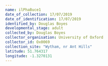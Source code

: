 ```yaml
---
name: ilPhaBuce1
date_of_collection: 17/07/2019
date_of_identification: 17/07/2019
identified_by: Douglas Boyes
developmental_stage: adult
collected_by: Douglas Boyes
collector_organisation: University of Oxford
collector_id: Ox0069
collection_site: "Wytham, nr Ant Hills"
latitude: 51.764317
longitude: -1.3270131
---
```


